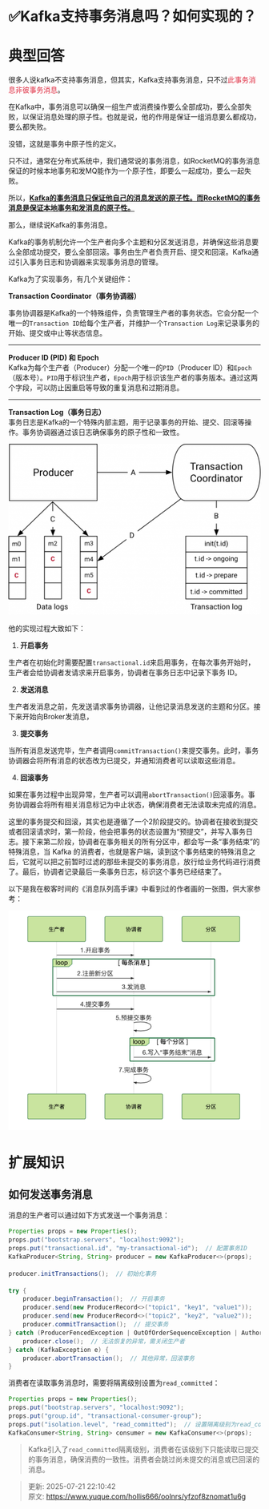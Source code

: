# ✅Kafka支持事务消息吗？如何实现的？

# 典型回答


很多人说kafka不支持事务消息，但其实，Kafka支持事务消息，只不过<font style="color:#DF2A3F;">此事务消息非彼事务消息</font>。



在Kafka中，事务消息可以确保一组生产或消费操作要么全部成功，要么全部失败，以保证消息处理的原子性。也就是说，他的作用是保证一组消息要么都成功，要么都失败。



没错，这就是事务中原子性的定义。



只不过，通常在分布式系统中，我们通常说的事务消息，如RocketMQ的事务消息保证的时候本地事务和发MQ能作为一个原子性，即要么一起成功，要么一起失败。



所以，**<u>Kafka的事务消息只保证他自己的消息发送的原子性。而RocketMQ的事务消息是保证本地事务和发消息的原子性。</u>**



那么，继续说Kafka的事务消息。



Kafka的事务机制允许一个生产者向多个主题和分区发送消息，并确保这些消息要么全部成功提交，要么全部回滚。事务由生产者负责开启、提交和回滚。Kafka通过引入事务日志和协调器来实现事务消息的管理。  



Kafka为了实现事务，有几个关键组件：



**Transaction Coordinator（事务协调器）**

事务协调器是Kafka的一个特殊组件，负责管理生产者的事务状态。它会分配一个唯一的`Transaction ID`给每个生产者，并维护一个`Transaction Log`来记录事务的开始、提交或中止等状态信息。

****

**Producer ID (PID) 和 Epoch**  
Kafka为每个生产者（Producer）分配一个唯一的`PID`（Producer ID）和`Epoch`（版本号）。`PID`用于标识生产者，`Epoch`用于标识该生产者的事务版本。通过这两个字段，可以防止因重启等导致的重复消息和过期消息。

****

**Transaction Log（事务日志）**  
事务日志是Kafka的一个特殊内部主题，用于记录事务的开始、提交、回滚等操作。事务协调器通过该日志确保事务的原子性和一致性。



![1730609460996-4287e960-6bff-4687-9e3c-0632157bc6a5.png](./img/mIdrRzSp1-5uFpbV/1730609460996-4287e960-6bff-4687-9e3c-0632157bc6a5-097489.png)



他的实现过程大致如下：



1. **开启事务**



生产者在初始化时需要配置`transactional.id`来启用事务，在每次事务开始时，生产者会给协调者发请求来开启事务，协调者在事务日志中记录下事务 ID。



2. **发送消息**

生产者发消息之前，先发送请求事务协调器，让他记录消息发送的主题和分区。接下来开始向Broker发消息，



3. **提交事务**

当所有消息发送完毕，生产者调用`commitTransaction()`来提交事务。此时，事务协调器会将所有消息的状态改为已提交，并通知消费者可以读取这些消息。



4. **回滚事务**

如果在事务过程中出现异常，生产者可以调用`abortTransaction()`回滚事务。事务协调器会将所有相关消息标记为中止状态，确保消费者无法读取未完成的消息。





这里的事务提交和回滚，其实也是遵循了一个2阶段提交的。协调者在接收到提交或者回滚请求时，第一阶段，他会把事务的状态设置为“预提交”，并写入事务日志。接下来第二阶段，协调者在事务相关的所有分区中，都会写一条“事务结束”的特殊消息，当 Kafka 的消费者，也就是客户端，读到这个事务结束的特殊消息之后，它就可以把之前暂时过滤的那些未提交的事务消息，放行给业务代码进行消费了。最后，协调者记录最后一条事务日志，标识这个事务已经结束了。



以下是我在极客时间的《消息队列高手课》中看到过的作者画的一张图，供大家参考：



![1730610130694-a888fb0f-91ac-49a8-893b-413c9a463086.png](./img/mIdrRzSp1-5uFpbV/1730610130694-a888fb0f-91ac-49a8-893b-413c9a463086-918964.png)



# 扩展知识


## 如何发送事务消息


消息的生产者可以通过如下方式发送一个事务消息：



```java
Properties props = new Properties();
props.put("bootstrap.servers", "localhost:9092");
props.put("transactional.id", "my-transactional-id");  // 配置事务ID
KafkaProducer<String, String> producer = new KafkaProducer<>(props);

producer.initTransactions();  // 初始化事务

try {
    producer.beginTransaction();  // 开启事务
    producer.send(new ProducerRecord<>("topic1", "key1", "value1"));
    producer.send(new ProducerRecord<>("topic2", "key2", "value2"));
    producer.commitTransaction();  // 提交事务
} catch (ProducerFencedException | OutOfOrderSequenceException | AuthorizationException e) {
    producer.close();  // 无法恢复的异常，需关闭生产者
} catch (KafkaException e) {
    producer.abortTransaction();  // 其他异常，回滚事务
}

```



 消费者在读取事务消息时，需要将隔离级别设置为`read_committed`：  

```java
Properties props = new Properties();
props.put("bootstrap.servers", "localhost:9092");
props.put("group.id", "transactional-consumer-group");
props.put("isolation.level", "read_committed");  // 设置隔离级别为read_committed
KafkaConsumer<String, String> consumer = new KafkaConsumer<>(props);

```



> Kafka引入了`read_committed`隔离级别，消费者在该级别下只能读取已提交的事务消息，确保消费的一致性。消费者会跳过尚未提交的消息或已回滚的消息。  
>



> 更新: 2025-07-21 22:10:42  
> 原文: <https://www.yuque.com/hollis666/oolnrs/yfzof8znomat1u6g>